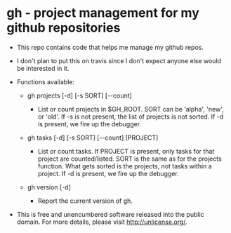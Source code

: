 # gh - project management for my github repositories

  * This repo contains code that helps me manage my github repos.

  * I don't plan to put this on travis since I don't expect anyone else would
    be interested in it.

  * Functions available:

      * gh projects [-d] [-s SORT] [--count]

         * List or count projects in $GH_ROOT. SORT can be 'alpha', 'new',
           or 'old'. If -s is not present, the list of projects is not
           sorted. If -d is present, we fire up the debugger.

      * gh tasks [-d] [-s SORT] [--count] [PROJECT]

         * List or count tasks. If PROJECT is present, only tasks for that
           project are counted/listed. SORT is the same as for the projects
           function. What gets sorted is the projects, not tasks within a
           project. If -d is present, we fire up the debugger.

      * gh version [-d]

         * Report the current version of gh.

  * This is free and unencumbered software released into the public domain.
    For more details, please visit <http://unlicense.org/>.

